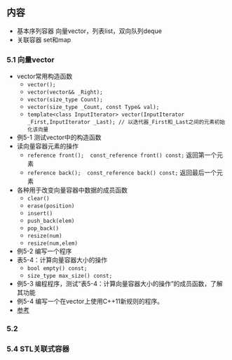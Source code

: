 ##  内容
+ 基本序列容器 向量vector，列表list，双向队列deque
+ 关联容器 set和map

###  5.1 向量vector
+ vector常用构造函数
    + `vector();`
    + `vector(vector&& _Right);`
    + `vector(size_type Count);`
    + `vector(size_type _Count, const Type& val);`
    + `template<class InputIterator> vector(InputIterator _First,InputIterator _Last); // 以迭代器_First和_Last之间的元素初始化该向量`
+ 例5-1 测试vector中的构造函数
+ 读向量容器元素的操作
    + `reference front();  const_reference front() const;` 返回第一个元素
    + `reference back();  const_reference back() const;` 返回最后一个元素
+ 各种用于改变向量容器中数据的成员函数
    + `clear()`
    + `erase(position)`
    + `insert()`
    + `push_back(elem)`
    + `pop_back()`
    + `resize(num)`
    + `resize(num,elem)`
+ 例5-2 编写一个程序
+ 表5-4：计算向量容器大小的操作
    + `bool empty() const;`
    + `size_type max_size() const;`
+ 例5-3 编程程序，测试“表5-4：计算向量容器大小的操作”的成员函数，了解其功能
+ 例5-4 编写一个在vector上使用C++11新规则的程序。
+ [参考](http://www.cplusplus.com/reference/vector/)

###  5.2 


### 5.4 STL关联式容器
